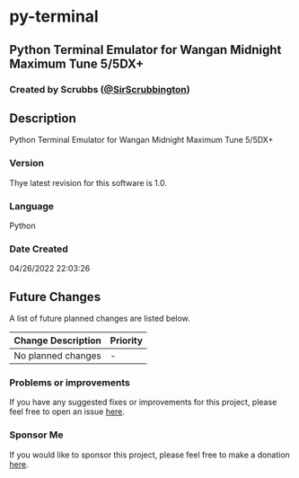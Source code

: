 # py-terminal
## Python Terminal Emulator for Wangan Midnight Maximum Tune 5/5DX+
### Created by Scrubbs ([@SirScrubbington](https://twitter.com/SirScrubbington))

## Description
Python Terminal Emulator for Wangan Midnight Maximum Tune 5/5DX+

### Version
Thye latest revision for this software is 1.0.

### Language
Python

### Date Created
04/26/2022 22:03:26

## Future Changes
A list of future planned changes are listed below.

| Change Description | Priority |
| ------------------ | -------- | 
| No planned changes | -        |

### Problems or improvements
If you have any suggested fixes or improvements for this project, please 
feel free to open an issue [here](../../issues).


### Sponsor Me
If you would like to sponsor this project, please feel free to 
make a donation [here](https://www.paypal.com/paypalme/sirsc).


